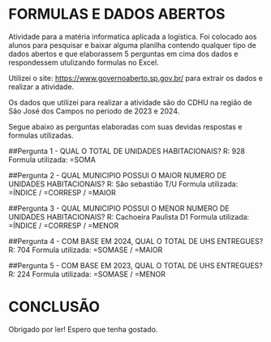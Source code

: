 # FORMULAS E DADOS ABERTOS
Atividade para a matéria informatica aplicada a logística.
Foi colocado aos alunos para pesquisar e baixar alguma planilha contendo qualquer tipo de dados abertos e que elaborassem 5 perguntas em cima dos dados e respondessem utulizando formulas no Excel.


Utilizei o site: https://www.governoaberto.sp.gov.br/ para extrair os dados e realizar a atividade.

Os dados que utilizei para realizar a atividade são do CDHU na região de São José dos Campos no periodo de 2023 e 2024.

Segue abaixo as perguntas elaboradas com suas devidas respostas e formulas utilizadas.


##Pergunta 1 - QUAL O TOTAL DE UNIDADES HABITACIONAIS?
R: 928
Formula utilizada: =SOMA

##Pergunta 2 - QUAL MUNICIPIO POSSUI O MAIOR NUMERO DE UNIDADES HABITACIONAIS?
R: São sebastião T/U
Formula utilizada: =ÍNDICE / =CORRESP / =MAIOR

##Pergunta 3 - QUAL MUNICIPIO POSSUI O MENOR NUMERO DE UNIDADES HABITACIONAIS?
R: Cachoeira Paulista D1
Formula utilizada: =ÍNDICE / =CORRESP / =MENOR

##Pergunta 4 - COM BASE EM 2024, QUAL O TOTAL DE UHS ENTREGUES?
R: 704
Formula utilizada: =SOMASE / =MAIOR

##Pergunta 5 - COM BASE EM 2023, QUAL O TOTAL DE UHS ENTREGUES?
R: 224
Formula utilizada: =SOMASE / =MENOR


# CONCLUSÃO
Obrigado por ler! Espero que tenha gostado.
